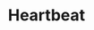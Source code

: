 ---
title: Heartbeat
gh-repo: captainproton42/ldjam46
summary: Made together with a friend for Ludum Dare 46. Navigate a heart through an obstacle course. But don't loose the rythm!
category: Games
tags: ["MIT License", "Game", "Jam", "Godot"]
thumbnail-video: assets/heartbeat.mp4
external-url: https://captainproton42.itch.io/heartbeat
---